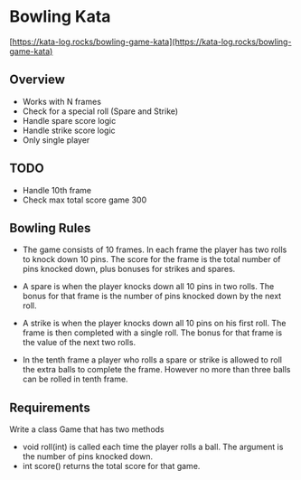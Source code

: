 # Bowling Kata

[https://kata-log.rocks/bowling-game-kata](https://kata-log.rocks/bowling-game-kata)


## Overview
* Works with N frames
* Check for a special roll (Spare and Strike)
* Handle spare score logic
* Handle strike score logic
* Only single player
 
## TODO
 * Handle 10th frame
 * Check max total score game 300



## Bowling Rules
* The game consists of 10 frames. In each frame the player has two rolls to knock down 10 pins. The score for the frame is the total number of pins knocked down, plus bonuses for strikes and spares.

* A spare is when the player knocks down all 10 pins in two rolls. The bonus for that frame is the number of pins knocked down by the next roll.

* A strike is when the player knocks down all 10 pins on his first roll. The frame is then completed with a single roll. The bonus for that frame is the value of the next two rolls.

* In the tenth frame a player who rolls a spare or strike is allowed to roll the extra balls to complete the frame. However no more than three balls can be rolled in tenth frame.

## Requirements
Write a class Game that has two methods

* void roll(int) is called each time the player rolls a ball. The argument is the number of pins knocked down.
* int score() returns the total score for that game.
